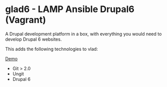 glad6 - LAMP Ansible Drupal6 (Vagrant)
==================================

A Drupal development platform in a box, with everything you would need to develop Drupal 6 websites.

This adds the following technologies to vlad:

[Demo](https://drive.google.com/file/d/0B3YPbStVoX6JTHN2Sm5TNEdCUGM/edit?usp=sharing)

* Git > 2.0
* Ungit
* Drupal 6
